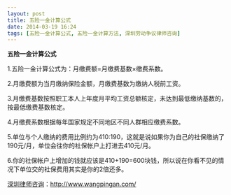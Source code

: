 ```yaml
---
layout: post
title: 五险一金计算公式
date: 2014-03-19 16:24
tags: [五险一金计算公式, 五险一金计算方法, 深圳劳动争议律师咨询]
---
```

<strong>五险一金计算公式</strong>

1.五险一金计算公式为：月缴费额=月缴费基数×缴费系数。

2.月缴费额为当月缴纳保险金额，月缴费基数为缴纳人税前工资。

3.月缴费基数按照职工本人上年度月平均工资总额核定，未达到最低缴纳基数的，按最低缴费基数核定。

4.月缴费系数根据每年国家规定不同地区不同人群相应缴费系数。

5.单位与个人缴纳的费用比例约为410:190，这就是说如果你为自己的社保缴纳了190元/月，单位会往你的社保帐户上打进去410元/月。

6.你的社保帐户上增加的钱就应该是410+190=600块钱，所以说在你看不见的情况下单位交的社保费用其实是你的2倍还多。

<a href="http://www.wangpingan.com/">深圳律师咨询</a>：<a href="http://www.wangpingan.com/">http://www.wangpingan.com/</a>

